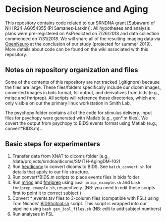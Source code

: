 # Decision Neuroscience and Aging
This repository contains code related to our SRNDNA grant [Subaward of NIH R24-AG054355 (PI Samanez-Larkin)]. All hypotheses and analysis plans were pre-registered on AsPredicted on 7/26/2018 and data collection commenced on 7/31/2018. We will share all of the resulting imaging data via [OpenNeuro][1] at the conclusion of our study (projected for summer 2019). More details about code can be found on the wiki associated with this repository.

## Notes on repository organization and files
Some of the contents of this repository are not tracked (.gitignore) because the files are large. These files/folders specifically include our dicom images, converted images in bids format, fsl output, and derivatives from bids (e.g., mriqc and fmriprep). All scripts will reference these directories, which are only visible on our the primary linux workstation in Smith Lab.

The psychopy folder contains all of the code for stimulus delivery. Input files for psychopy were generated with Matlab (e.g., gen*.m files). We covert the output from psychopy to BIDS events format using Matlab (e.g., convert*BIDS.m)..


## Basic steps for experimenters
1. Transfer data from XNAT to dicoms folder (e.g., /data/projects/srndna/dicoms/SMITH-AgingDM-102)
1. Run [heudiconv][3] to convert dicoms to BIDS. See `batch_convert.sh` for details that apply to our file structure.
1. Run convert*BIDS.m scripts to place events files in bids folder
1. Run [mriqc][4] and [fmriprep][5] using `bash mriqc_example.sh` and `bash fmriprep_example.sh`, respectively. (NB: you need to edit these scripts first to point it to correct subject.)
1. Convert *_events.tsv files to 3-column files (compatible with FSL) using Tom Nichols' [BIDSto3col.sh][2] script. This script is wrapped into our pipeline using `bash gen_3col_files.sh` (NB: edit to add subject numbers)
1. Run analyses in FSL

[1]: https://openneuro.org/
[2]: https://github.com/INCF/bidsutils
[3]: https://github.com/nipy/heudiconv
[4]: https://mriqc.readthedocs.io/en/latest/index.html
[5]: http://fmriprep.readthedocs.io/en/latest/index.html

